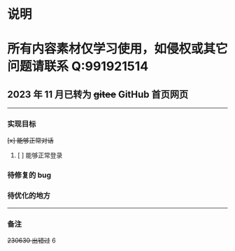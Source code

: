 # 说明

# 所有内容素材仅学习使用，如侵权或其它问题请联系 Q:991921514

## 2023 年 11 月已转为 ~~gitee~~ GitHub 首页网页

---

### 实现目标

~~[x] 能够正常对话~~

1. [ ] 能够正常登录

### 待修复的 bug

### 待优化的地方

---

### 备注

~~230630 出错过~~
6